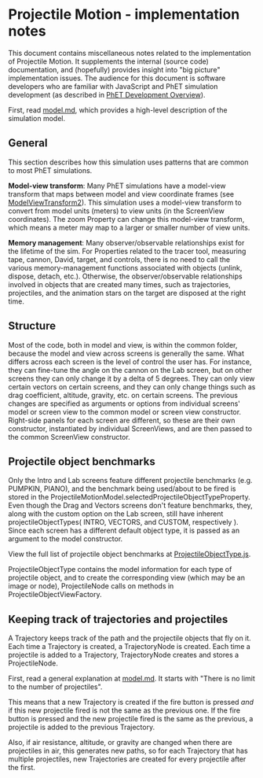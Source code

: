 # Projectile Motion - implementation notes

This document contains miscellaneous notes related to the implementation of Projectile Motion. It
supplements the internal (source code) documentation, and (hopefully) provides insight into
"big picture" implementation issues.  The audience for this document is software developers who are familiar
with JavaScript and PhET simulation development (as described in [PhET Development Overview](http://bit.ly/phet-html5-development-overview)).

First, read [model.md](https://github.com/phetsims/projectile-motion/blob/master/doc/model.md), which provides
a high-level description of the simulation model.

## General

This section describes how this simulation uses patterns that are common to most PhET simulations.

**Model-view transform**: Many PhET simulations have a model-view transform that maps between model and view coordinate frames
(see [ModelViewTransform2](https://github.com/phetsims/phetcommon/blob/master/js/view/ModelViewTransform2.js)).
This simulation uses a model-view transform to convert from model units (meters) to view units (in the ScreenView coordinates).
The zoom Property can change this model-view transform, which means a meter may map to a larger or smaller number of view units.

**Memory management**: Many observer/observable relationships exist for the lifetime of the sim. For Properties related to the tracer tool, measuring tape, cannon, David, target, and controls, there is no need to call the various memory-management functions associated with objects (unlink, dispose, detach, etc.). Otherwise, the observer/observable relationships involved in objects that are created many times, such as trajectories, projectiles, and the animation stars on the target are disposed at the right time.

## Structure

Most of the code, both in model and view, is within the common folder, because the model and  view across screens is
generally the same. What differs across each screen is the level of control the user has. For instance, they can fine-tune 
the angle on the cannon on the Lab screen, but on other screens they can only change it by a delta of 5 degrees. They can only
view certain vectors on certain screens, and they can only change things such as drag coefficient, altitude, gravity, etc. on
certain screens. The previous changes are specified as arguments or options from individual screens' model or screen view to the common model
or screen view constructor. Right-side panels for each screen are different, so these are their own constructor, instantiated by
individual ScreenViews, and are then passed to the common ScreenView constructor.

## Projectile object benchmarks

Only the Intro and Lab screens feature different projectile benchmarks (e.g. PUMPKIN, PIANO), and the
benchmark being used/about to be fired is stored in the ProjectileMotionModel.selectedProjectileObjectTypeProperty. Even though
the Drag and Vectors screens don't feature benchmarks, they, along with the custom option on the Lab screen, still have inherent
projectileObjectTypes( INTRO, VECTORS, and CUSTOM, respectively ). Since each screen has a different default object type, it is 
passed as an argument to the model constructor.

View the full list of projectile object benchmarks at [ProjectileObjectType.js](https://github.com/phetsims/projectile-motion/blob/master/js/common/model/ProjectileObjectType.js).

ProjectileObjectType contains the model information for each type of projectile object, and to create the corresponding view (which may
be an image or node), ProjectileNode calls on methods in ProjectileObjectViewFactory.

## Keeping track of trajectories and projectiles

A Trajectory keeps track of the path and the projectile objects that fly on it. Each time a Trajectory is created, a 
TrajectoryNode is created. Each time a projectile is added to a Trajectory, TrajectoryNode creates and stores a ProjectileNode.

First, read a general explanation at [model.md](https://github.com/phetsims/projectile-motion/blob/master/doc/model.md). It starts with
"There is no limit to the number of projectiles".

This means that a new Trajectory is created if the fire button is pressed *and* if this new projectile fired is not the same as the previous one.
If the fire button is pressed and the new projectile fired is the same as the previous, a projectile is added to the previous Trajectory.

Also, if air resistance, altitude, or gravity are changed when there are projectiles in air, this generates new paths, so for 
each Trajectory that has multiple projectiles, new Trajectories are created for every projectile after the first.

